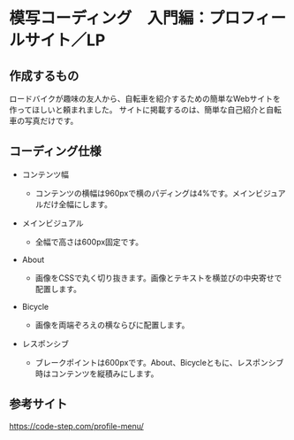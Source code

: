 # 模写コーディング　入門編：プロフィールサイト／LP

## 作成するもの

ロードバイクが趣味の友人から、自転車を紹介するための簡単なWebサイトを作ってほしいと頼まれました。
サイトに掲載するのは、簡単な自己紹介と自転車の写真だけです。

## コーディング仕様

+ コンテンツ幅
    + コンテンツの横幅は960pxで横のパディングは4%です。メインビジュアルだけ全幅にします。

+ メインビジュアル
    + 全幅で高さは600px固定です。

+ About
    + 画像をCSSで丸く切り抜きます。画像とテキストを横並びの中央寄せで配置します。

+ Bicycle
    + 画像を両端ぞろえの横ならびに配置します。

+ レスポンシブ
    + ブレークポイントは600pxです。About、Bicycleともに、レスポンシブ時はコンテンツを縦積みにします。

## 参考サイト

https://code-step.com/profile-menu/